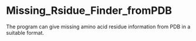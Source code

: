 # Missing_Rsidue_Finder_fromPDB
The program can give missing amino acid residue information from PDB in a suitable format.
